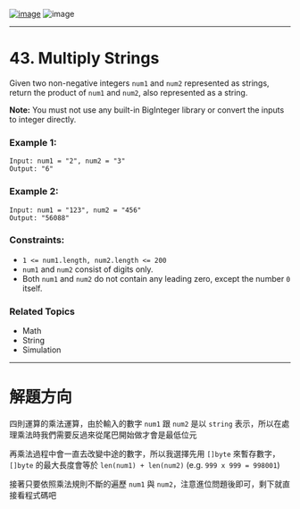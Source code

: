 [![image](https://img.shields.io/badge/Leetcode-Link-blue?logo=leetcode)](https://leetcode.com/problems/multiply-strings/)
![image](https://img.shields.io/badge/Difficulty-Medium-yellow)

---

# 43. Multiply Strings

Given two non-negative integers `num1` and `num2` represented as strings, return the product of `num1` and `num2`, also represented as a string.

**Note:** You must not use any built-in BigInteger library or convert the inputs to integer directly.

### Example 1:

```
Input: num1 = "2", num2 = "3"
Output: "6"
```

### Example 2:

```
Input: num1 = "123", num2 = "456"
Output: "56088"
```

### Constraints:

- `1 <= num1.length, num2.length <= 200`
- `num1` and `num2` consist of digits only.
- Both `num1` and `num2` do not contain any leading zero, except the number `0` itself.


### Related Topics

- Math
- String
- Simulation
  
---

# 解題方向

四則運算的乘法運算，由於輸入的數字 `num1` 跟 `num2` 是以 `string` 表示，所以在處理乘法時我們需要反過來從尾巴開始做才會是最低位元

再乘法過程中會一直去改變中途的數字，所以我選擇先用 `[]byte` 來暫存數字，`[]byte` 的最大長度會等於 `len(num1) + len(num2)` (e.g. `999 x 999 = 998001`)

接著只要依照乘法規則不斷的遍歷 `num1` 與 `num2`，注意進位問題後即可，剩下就直接看程式碼吧